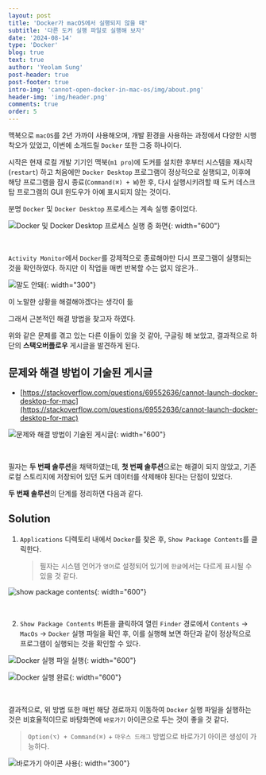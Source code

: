 ```yaml
---
layout: post
title: 'Docker가 macOS에서 실행되지 않을 때'
subtitle: '다른 도커 실행 파일로 실행해 보자'
date: '2024-08-14'
type: 'Docker'
blog: true
text: true
author: 'Yeolam Sung'
post-header: true
post-footer: true
intro-img: 'cannot-open-docker-in-mac-os/img/about.png'
header-img: 'img/header.png'
comments: true
order: 5
---
```


맥북으로 `macOS`를 2년 가까이 사용해오며, 개발 환경을 사용하는 과정에서 다양한 시행착오가 있었고, 이번에 소개드릴 `Docker` 또한 그중 하나이다.

시작은 현재 로컬 개발 기기인 맥북(`m1 pro`)에 도커를 설치한 후부터 시스템을 재시작(`restart`) 하고 처음에만 `Docker Desktop` 프로그램이 정상적으로 실행되고, 이후에 해당 프로그램을 잠시 종료(`Command(⌘) + W`)한 후, 다시 실행시키려할 때 도커 데스크탑 프로그램의 GUI 윈도우가 아예 표시되지 않는 것이다.

분명 `Docker` 및 `Docker Desktop` 프로세스는 계속 실행 중이었다.

![Docker 및 Docker Desktop 프로세스 실행 중 화면](img/1.png){: width="600"}

<br/>

`Activity Monitor`에서 `Docker`를 강제적으로 종료해야만 다시 프로그램이 실행되는 것을 확인하였다. 하지만 이 작업을 매번 반복할 수는 없지 않은가..

![말도 안돼](img/no-way.gif){: width="300"}

<figcaption>이 노말한 상황을 해결해야겠다는 생각이 듦</figcaption>

그래서 근본적인 해결 방법을 찾고자 하였다.

위와 같은 문제를 겪고 있는 다른 이들이 있을 것 같아, 구글링 해 보았고, 결과적으로 하단의 **스택오버플로우** 게시글을 발견하게 된다.

## 문제와 해결 방법이 기술된 게시글

- [https://stackoverflow.com/questions/69552636/cannot-launch-docker-desktop-for-mac](https://stackoverflow.com/questions/69552636/cannot-launch-docker-desktop-for-mac)

![문제와 해결 방법이 기술된 게시글](img/2.png){: width="600"}

<br/>

필자는 **두 번째 솔루션**을 채택하였는데, **첫 번째 솔루션**으로는 해결이 되지 않았고, 기존 로컬 스토리지에 저장되어 있던 도커 데이터를 삭제해야 된다는 단점이 있었다.

**두 번째 솔루션**의 단계를 정리하면 다음과 같다.

## Solution

1. `Applications` 디렉토리 내에서 `Docker`를 찾은 후, `Show Package Contents`를 클릭한다.

   > 필자는 시스템 언어가 `영어`로 설정되어 있기에 `한글`에서는 다르게 표시될 수 있을 것 같다.

![show package contents](img/3.png){: width="600"}

<br />

2. `Show Package Contents` 버튼을 클릭하여 열린 `Finder` 경로에서 `Contents` → `MacOs` → `Docker` 실행 파일을 확인 후, 이를 실행해 보면 하단과 같이 정상적으로 프로그램이 실행되는 것을 확인할 수 있다.

![Docker 실행 파일 실행](img/4.png){: width="600"}

![Docker 실행 완료](img/5.png){: width="600"}

<br/>

결과적으로, 위 방법 또한 매번 해당 경로까지 이동하여 `Docker` 실행 파일을 실행하는 것은 비효율적이므로 바탕화면에 `바로가기` 아이콘으로 두는 것이 좋을 것 같다.

> `Option(⌥) + Command(⌘)` + `마우스 드래그` 방법으로 바로가기 아이콘 생성이 가능하다.

![바로가기 아이콘 사용](img/6.png){: width="300"}
